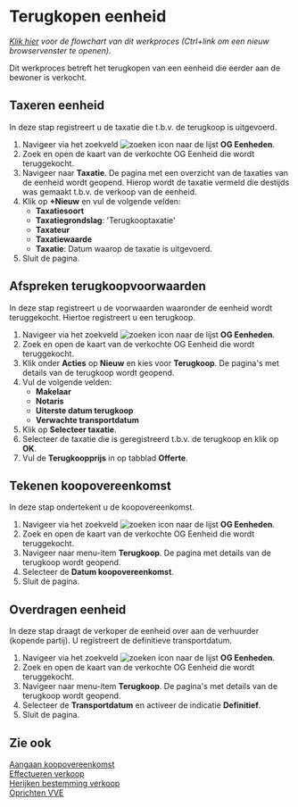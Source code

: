 # Terugkopen eenheid

*[Klik hier](https://cegeka-dsabestpracticeprocessen.mavimcloud.com//Portal/code?id=4a4&view=Chart&maximize=true) voor de flowchart van dit werkproces (Ctrl+link om een nieuw browservenster te openen).*

Dit werkproces betreft het terugkopen van een eenheid die eerder aan de bewoner is verkocht. 

## Taxeren eenheid 

In deze stap registreert u de taxatie die t.b.v. de terugkoop is uitgevoerd. 

1. Navigeer via het zoekveld ![zoeken icon](/assets/images/zoeken.png "zoeken icon") naar de lijst **OG Eenheden**. 
2. Zoek en open de kaart van de verkochte OG Eenheid die wordt teruggekocht. 
3. Navigeer naar **Taxatie**. De pagina met een overzicht van de taxaties van de eenheid wordt geopend. Hierop wordt de taxatie vermeld die destijds was gemaakt t.b.v. de verkoop van de eenheid. 
4. Klik op **+Nieuw** en vul de volgende velden:
   - **Taxatiesoort**
   - **Taxatiegrondslag**: 'Terugkooptaxatie'
   - **Taxateur**
   - **Taxatiewaarde**
   - **Taxatie**: Datum waarop de taxatie is uitgevoerd. 
5. Sluit de pagina. 

## Afspreken terugkoopvoorwaarden 

In deze stap registreert u de voorwaarden waaronder de eenheid wordt teruggekocht. Hiertoe registreert u een terugkoop. 

1. Navigeer via het zoekveld ![zoeken icon](/assets/images/zoeken.png "zoeken icon") naar de lijst **OG Eenheden**. 
2. Zoek en open de kaart van de verkochte OG Eenheid die wordt teruggekocht. 
3. Klik onder **Acties** op **Nieuw** en kies voor **Terugkoop**. De pagina's met details van de terugkoop wordt geopend. 
4. Vul de volgende velden:
   - **Makelaar**
   - **Notaris**
   - **Uiterste datum terugkoop**
   - **Verwachte transportdatum**
5. Klik op **Selecteer taxatie**.
6. Selecteer de taxatie die is geregistreerd t.b.v. de terugkoop en klik op **OK**. 
7. Vul de **Terugkoopprijs** in op tabblad **Offerte**. 

## Tekenen koopovereenkomst 

In deze stap ondertekent u de koopovereenkomst. 

1. Navigeer via het zoekveld ![zoeken icon](/assets/images/zoeken.png "zoeken icon") naar de lijst **OG Eenheden**. 
2. Zoek en open de kaart van de verkochte OG Eenheid die wordt teruggekocht. 
3. Navigeer naar menu-item **Terugkoop**. De pagina met details van de terugkoop wordt geopend. 
4. Selecteer de **Datum koopovereenkomst**. 
5. Sluit de pagina. 

## Overdragen eenheid 

In deze stap draagt de verkoper de eenheid over aan de verhuurder (kopende partij). U registreert de definitieve transportdatum. 

1. Navigeer via het zoekveld ![zoeken icon](/assets/images/zoeken.png "zoeken icon") naar de lijst **OG Eenheden**. 
2. Zoek en open de kaart van de verkochte OG Eenheid die wordt teruggekocht. 
3. Navigeer naar menu-item **Terugkoop**. De pagina's met details van de terugkoop wordt geopend. 
4. Selecteer de **Transportdatum** en activeer de indicatie **Definitief**. 
5. Sluit de pagina. 

## Zie ook

[Aangaan koopovereenkomst](../Aangaan-koopovereenkomst/)  
[Effectueren verkoop](../Effectueren-verkoop/)  
[Herijken bestemming verkoop](../Herijken-bestemming-verkoop/)  
[Oprichten VVE](../Oprichten-VVE/)  
